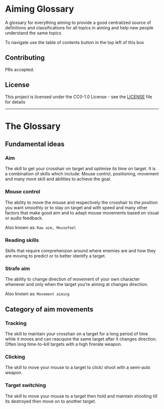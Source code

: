 # Aiming Glossary

A glossary for everything aiming to provide a good centralized source of definitions and classifications for all topics in aiming and help new people understand the same topics

To navigate use the table of contents button in the top left of this box

## Contributing

PRs accepted.

## License

This project is licensed under the CC0-1.0 License - see the [LICENSE](LICENSE) file for details

---

# The Glossary

## Fundamental ideas

### Aim

The skill to get your crosshair on target and optimise its time on target. It is a combination of skills which include: Mouse control, positioning, movement and many more skill and abilities to achieve the goal.

### Mouse control

The ability to move the mouse and respectively the crosshair to the position you want smoothly or to stay on target and with speed and many other factors that make good aim and to adapt mouse movements based on visual or audio feedback.

Also known as: `Raw aim, Mousefeel`

### Reading skills

Skills that require comprehension around where enemies are and how they are moving to predict or to better identify a target.

### Strafe aim

The ability to change direction of movement of your own character whenever and only when the target you’re aiming at changes direction.

Also known as: `Movement aiming`

## Category of aim movements

### Tracking

The skill to maintain your crosshair on a target for a long period of time while it moves and can reacquire the same target after it changes direction. Often long time-to-kill targets with a high firerate weapon.

### Clicking

The skill to move your mouse to a target to click/ shoot with a semi-auto weapon.

### Target switching

The skill to move your mouse to a target then hold and maintain shooting till its destroyed then move on to another target.
